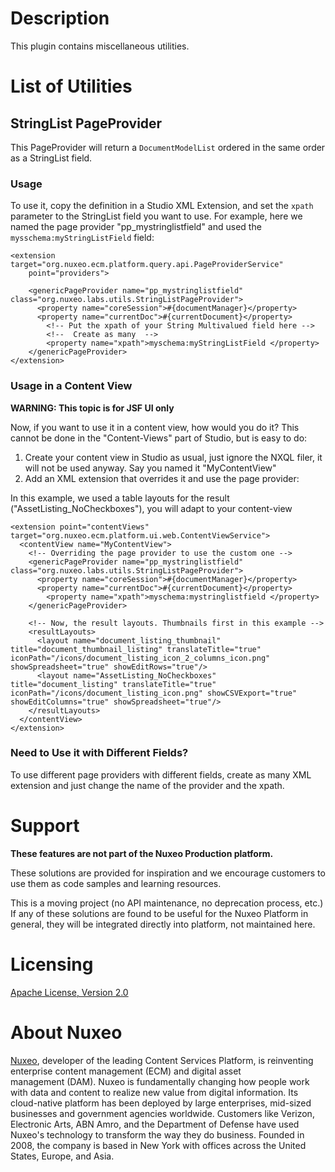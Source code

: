 # Description
This plugin contains miscellaneous utilities.

# List of Utilities

## StringList PageProvider
This PageProvider will return a `DocumentModelList` ordered in the same order as a StringList field.

### Usage
To use it, copy the definition in a Studio XML Extension, and set the `xpath` parameter to the StringList field you want to use. For example, here we named the page provider "pp_mystringlistfield" and used the `mysschema:myStringListField` field:

```
<extension target="org.nuxeo.ecm.platform.query.api.PageProviderService"
    point="providers">

    <genericPageProvider name="pp_mystringlistfield" class="org.nuxeo.labs.utils.StringListPageProvider">
      <property name="coreSession">#{documentManager}</property>
      <property name="currentDoc">#{currentDocument}</property>
        <!-- Put the xpath of your String Multivalued field here -->
        <!--  Create as many  -->
        <property name="xpath">myschema:myStringListField </property>
    </genericPageProvider>
</extension>
```

### Usage in a Content View

**WARNING: This topic is for JSF UI only**

Now, if you want to use it in a content view, how would you do it? This cannot be done in the "Content-Views" part of Studio, but is easy to do:

1. Create your content view in Studio as usual, just ignore the NXQL filer, it will not be used anyway. Say you named it "MyContentView"
2. Add an XML extension that overrides it and use the page provider:

In this example, we used a table layouts for the result ("AssetListing_NoCheckboxes"), you will adapt to your content-view

```
<extension point="contentViews" target="org.nuxeo.ecm.platform.ui.web.ContentViewService">
  <contentView name="MyContentView">
    <!-- Overriding the page provider to use the custom one -->
    <genericPageProvider name="pp_mystringlistfield" class="org.nuxeo.labs.utils.StringListPageProvider">
      <property name="coreSession">#{documentManager}</property>
      <property name="currentDoc">#{currentDocument}</property>
        <property name="xpath">myschema:mystringlistfield </property>
    </genericPageProvider>
    
    <!-- Now, the result layouts. Thumbnails first in this example -->
    <resultLayouts>
      <layout name="document_listing_thumbnail" title="document_thumbnail_listing" translateTitle="true" iconPath="/icons/document_listing_icon_2_columns_icon.png" showSpreadsheet="true" showEditRows="true"/>
      <layout name="AssetListing_NoCheckboxes" title="document_listing" translateTitle="true" iconPath="/icons/document_listing_icon.png" showCSVExport="true" showEditColumns="true" showSpreadsheet="true"/>
    </resultLayouts>
  </contentView>
</extension>
```

### Need to Use it with Different Fields?
To use different page providers with different fields, create as many XML extension and just change the name of the provider and the xpath.

# Support

**These features are not part of the Nuxeo Production platform.**

These solutions are provided for inspiration and we encourage customers to use them as code samples and learning resources.

This is a moving project (no API maintenance, no deprecation process, etc.) If any of these solutions are found to be useful for the Nuxeo Platform in general, they will be integrated directly into platform, not maintained here.


# Licensing

[Apache License, Version 2.0](http://www.apache.org/licenses/LICENSE-2.0)


# About Nuxeo

[Nuxeo](www.nuxeo.com), developer of the leading Content Services Platform, is reinventing enterprise content management (ECM) and digital asset management (DAM). Nuxeo is fundamentally changing how people work with data and content to realize new value from digital information. Its cloud-native platform has been deployed by large enterprises, mid-sized businesses and government agencies worldwide. Customers like Verizon, Electronic Arts, ABN Amro, and the Department of Defense have used Nuxeo's technology to transform the way they do business. Founded in 2008, the company is based in New York with offices across the United States, Europe, and Asia.
 